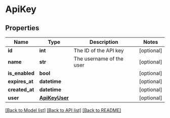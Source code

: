 # ApiKey

## Properties
Name | Type | Description | Notes
------------ | ------------- | ------------- | -------------
**id** | **int** | The ID of the API key | [optional] 
**name** | **str** | The username of the user | [optional] 
**is_enabled** | **bool** |  | [optional] 
**expires_at** | **datetime** |  | [optional] 
**created_at** | **datetime** |  | [optional] 
**user** | [**ApiKeyUser**](ApiKeyUser.md) |  | [optional] 

[[Back to Model list]](../README.md#documentation-for-models) [[Back to API list]](../README.md#documentation-for-api-endpoints) [[Back to README]](../README.md)

